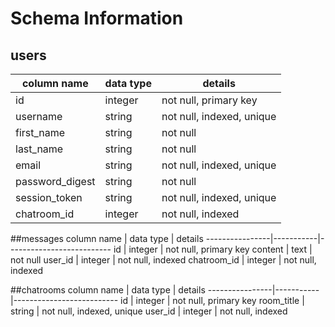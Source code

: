 # Schema Information

## users
column name     | data type | details
----------------|-----------|---------------------------
id              | integer   | not null, primary key
username        | string    | not null, indexed, unique
first_name      | string    | not null
last_name       | string    | not null
email           | string    | not null, indexed, unique
password_digest | string    | not null
session_token   | string    | not null, indexed, unique
chatroom_id     | integer   | not null, indexed

##messages
column name     | data type | details
----------------|-----------|--------------------------
id              | integer   | not null, primary key
content         | text      | not null
user_id         | integer   | not null, indexed
chatroom_id     | integer   | not null, indexed

##chatrooms
column name     | data type | details
----------------|-----------|--------------------------
id              | integer   | not null, primary key
room_title      | string    | not null, indexed, unique
user_id         | integer   | not null, indexed

<!-- Join table between users and chatrooms? -->

